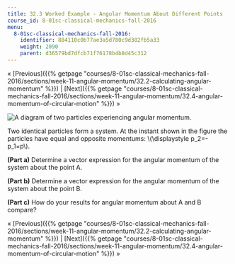 ```yaml
---
title: 32.3 Worked Example - Angular Momentum About Different Points
course_id: 8-01sc-classical-mechanics-fall-2016
menu:
  8-01sc-classical-mechanics-fall-2016:
    identifier: 884110c0b77ae3a5d780c9d382fb5a33
    weight: 2090
    parent: d36579bd7dfcb71f76178b4b8d45c312
---
```

« [Previous]({{% getpage "courses/8-01sc-classical-mechanics-fall-2016/sections/week-11-angular-momentum/32.2-calculating-angular-momentum" %}}) | [Next]({{% getpage "courses/8-01sc-classical-mechanics-fall-2016/sections/week-11-angular-momentum/32.4-angular-momentum-of-circular-motion" %}}) »

![A diagram of two particles experiencing angular momentum.](https://open-learning-course-data-ci.s3.amazonaws.com/8-01sc-classical-mechanics-fall-2016/e50eedac976a440632cd4f9a13bdf993_ls11_s01_02_1.svg)

Two identical particles form a system. At the instant shown in the figure the particles have equal and opposite momentums: \\(\\displaystyle p\_2=- p\_1=p\\).

**(Part a)** Determine a vector expression for the angular momentum of the system about the point A.

**(Part b)** Determine a vector expression for the angular momentum of the system about the point B.

**(Part c)** How do your results for angular momentum about A and B compare?

« [Previous]({{% getpage "courses/8-01sc-classical-mechanics-fall-2016/sections/week-11-angular-momentum/32.2-calculating-angular-momentum" %}}) | [Next]({{% getpage "courses/8-01sc-classical-mechanics-fall-2016/sections/week-11-angular-momentum/32.4-angular-momentum-of-circular-motion" %}}) »